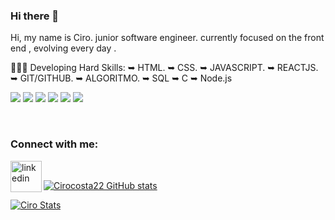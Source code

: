 ### Hi there 👋


Hi, my name is Ciro. junior software engineer. currently focused on the front end , evolving every day .

👩🏽‍💻 Developing Hard Skills:
➥ HTML.
➥ CSS.
➥ JAVASCRIPT.
➥ REACTJS.
➥ GIT/GITHUB.
➥ ALGORITMO.
➥ SQL 
➥ C
➥ Node.js

<img src ="https://img.shields.io/badge/HTML5-E34F26?style=for-the-badge&logo=html5&logoColor=white"/> <img src = "https://img.shields.io/badge/CSS3-1572B6?style=for-the-badge&logo=css3&logoColor=white"/> <img src= "https://img.shields.io/badge/JavaScript-F7DF1E?style=for-the-badge&logo=javascript&logoColor=black"/> <img src="https://img.shields.io/badge/React-20232A?style=for-the-badge&logo=react&logoColor=61DAFB"/> <img src="https://img.shields.io/badge/C-00599C?style=for-the-badge&logo=c&logoColor=white"/> <img src = "https://img.shields.io/badge/MySQL-00000F?style=for-the-badge&logo=mysql&logoColor=white"/>

<br/> 

### Connect with me: 
<p>
<a href="https://www.linkedin.com/in/ciro-pican%C3%A7o-2bb37422a/">
<img align ="left" alt="linkedin" color="white" width="50px" src="https://img.shields.io/badge/LinkedIn-0077B5?style=for-the-badge&logo=linkedin&logoColor=white"/>

<br/>

[![Cirocosta22 GitHub stats](https://github-readme-stats.vercel.app/api?username=Cirocosta22)](https://github.com/anuraghazra/github-readme-stats)
<br/>

[![Ciro Stats](https://github-readme-stats.vercel.app/api/top-langs/?username=cirocosta22)](https://github.com/anuraghazra/github-readme-stats)
